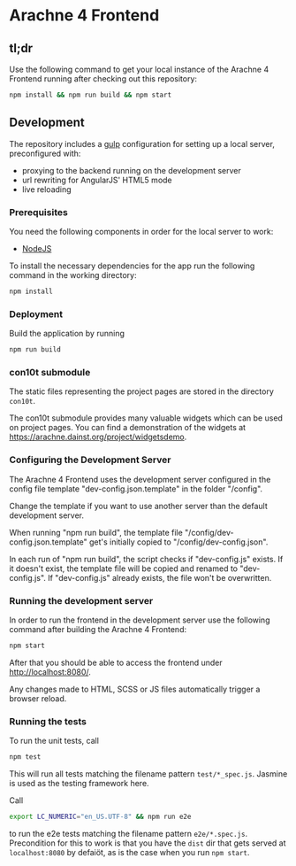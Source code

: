 # Arachne 4 Frontend   
  
## tl;dr
Use the following command to get your local instance of the Arachne 4 Frontend running after checking out this repository:
```bash
npm install && npm run build && npm start
```

## Development

The repository includes a [gulp](http://gulpjs.com/) configuration for setting up a local server, preconfigured with:
* proxying to the backend running on the development server
* url rewriting for AngularJS' HTML5 mode
* live reloading

### Prerequisites

You need the following components in order for the local server to work:
* [NodeJS](https://nodejs.org/)

To install the necessary dependencies for the app run the following command in the working directory:
```bash
npm install
```

### Deployment

Build the application by running

```bash
npm run build
```

### con10t submodule

The static files representing the project pages are stored in the directory `con10t`.

The con10t submodule provides many valuable widgets which can be used on project pages. You can find a demonstration of the widgets at https://arachne.dainst.org/project/widgetsdemo.

### Configuring the Development Server

The Arachne 4 Frontend uses the development server configured in the config file template "dev-config.json.template" in the folder "/config".
  
Change the template if you want to use another server than the default development server.

When running "npm run build", the template file "/config/dev-config.json.template" get's initially copied to "/config/dev-config.json".

In each run of "npm run build", the script checks if "dev-config.js" exists. If it doesn't exist, the template file will be copied and renamed to "dev-config.js". If "dev-config.js" already exists, the file won't be overwritten.

### Running the development server

In order to run the frontend in the development server use the following command after building the Arachne 4 Frontend:

```bash
npm start
```

After that you should be able to access the frontend under [http://localhost:8080/](http://localhost:8080/).

Any changes made to HTML, SCSS or JS files automatically trigger a browser reload.

### Running the tests

To run the unit tests, call

```bash
npm test
```

This will run all tests matching the filename pattern `test/*_spec.js`. Jasmine is used as the testing framework here.

Call

```bash
export LC_NUMERIC="en_US.UTF-8" && npm run e2e
```

to run the e2e tests matching the filename pattern `e2e/*.spec.js`. Precondition for this to work is that you have the `dist` dir that gets served at `localhost:8080` by defaiöt, as is the case when you run `npm start`.